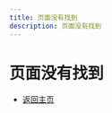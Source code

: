```yaml
---
title: 页面没有找到
description: 页面没有找到
---
```


<h1>页面没有找到</h1>

<ul id="back-link">
  <li><a href="/">返回主页</a></li>
</ul>
<script>
  var originalLocation = window.location;
  if (originalLocation.pathname.indexOf('/blog/') == 0) {
    var originalHref = originalLocation.href;
    var pathIndex = originalHref.indexOf(location.pathname);
    // 因为 /blog/ 长度是 6，而且包含了两个 /，所以要减掉一个常晒
    var newHref = originalHref.substr(0, pathIndex) + originalHref.substr(pathIndex + 5)
    var liTag = document.createElement('li');
    var aTag = document.createElement('a');
    aTag.setAttribute('href', newHref);
    aTag.text = '也可能移到了这里：' + newHref;
    liTag.appendChild(aTag);
    var blankLink = document.getElementById('back-link');
    blankLink.appendChild(liTag);
  }
</script>
